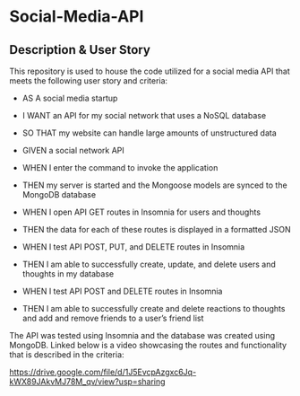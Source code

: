 # Social-Media-API

## Description & User Story
This repository is used to house the code utilized for a social media API that meets the following user story and criteria:

- AS A social media startup
- I WANT an API for my social network that uses a NoSQL database
- SO THAT my website can handle large amounts of unstructured data

- GIVEN a social network API
- WHEN I enter the command to invoke the application
- THEN my server is started and the Mongoose models are synced to the MongoDB database
- WHEN I open API GET routes in Insomnia for users and thoughts
- THEN the data for each of these routes is displayed in a formatted JSON
- WHEN I test API POST, PUT, and DELETE routes in Insomnia
- THEN I am able to successfully create, update, and delete users and thoughts in my database
- WHEN I test API POST and DELETE routes in Insomnia
- THEN I am able to successfully create and delete reactions to thoughts and add and remove friends to a user’s friend list


The API was tested using Insomnia and the database was created using MongoDB. Linked below is a video showcasing the routes and functionality that is described in the criteria:

https://drive.google.com/file/d/1J5EvcpAzgxc6Jq-kWX89JAkvMJ78M_qv/view?usp=sharing
